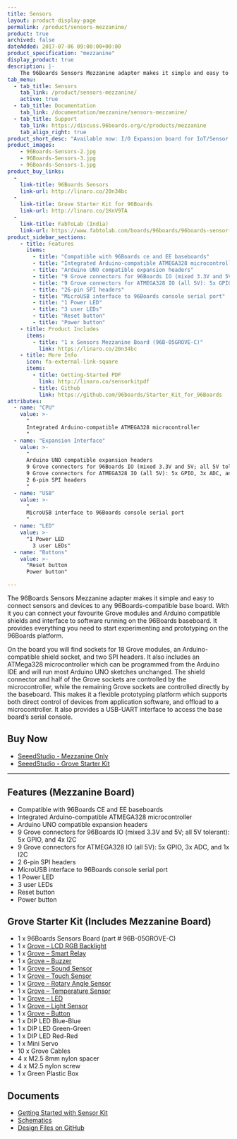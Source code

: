 ```yaml
---
title: Sensors
layout: product-display-page
permalink: /product/sensors-mezzanine/
product: true
archived: false
dateAdded: 2017-07-06 09:00:00+00:00
product_specification: "mezzanine"
display_product: true
description: |-
    The 96Boards Sensors Mezzanine adapter makes it simple and easy to connect sensors and devices to any 96Boards-compatible base board. With it you can connect your favourite Grove modules and Arduino compatible shields and interface to software running on the 96Boards baseboard. It provides everything you need to start experimenting and prototyping on the 96Boards platform.
tab_menu:
  - tab_title: Sensors
    tab_link: /product/sensors-mezzanine/
    active: true
  - tab_title: Documentation
    tab_link: /documentation/mezzanine/sensors-mezzanine/
  - tab_title: Support
    tab_link: https://discuss.96boards.org/c/products/mezzanine
    tab_align_right: true
product_short_desc: "Available now: I/O Expansion board for IoT/Sensor applications, with SoC and Arduino-compatible Grove module interfaces, and Arduino-compatible shield connectors."
product_images:
    - 96Boards-Sensors-2.jpg
    - 96Boards-Sensors-3.jpg
    - 96Boards-Sensors-1.jpg
product_buy_links:
  -
    link-title: 96Boards Sensors
    link-url: http://linaro.co/20n34bc
  -
    link-title: Grove Starter Kit for 96Boards
    link-url: http://linaro.co/1KnV9TA
  -
    link-title: FabToLab (India)
    link-url: https://www.fabtolab.com/boards/96boards/96boards-sensor-adapter
product_sidebar_sections:
    - title: Features
      items:
        - title: "Compatible with 96Boards ce and EE baseboards"
        - title: "Integrated Arduino-compatible ATMEGA328 microcontroller"
        - title: "Arduino UNO compatible expansion headers"
        - title: "9 Grove connectors for 96Boards IO (mixed 3.3V and 5V; all 5V tolerant): 5x GPIO, and 4x I2C"
        - title: "9 Grove connectors for ATMEGA328 IO (all 5V): 5x GPIO, 3x ADC, and 1x I2C"
        - title: "26-pin SPI headers"
        - title: "MicroUSB interface to 96Boards console serial port"
        - title: "1 Power LED"
        - title: "3 user LEDs"
        - title: "Reset button"
        - title: "Power button"
    - title: Product Includes
      items:
        - title: "1 x Sensors Mezzanine Board (96B-05GROVE-C)"
          link: https://linaro.co/20n34bc
    - title: More Info
      icon: fa-external-link-square
      items:
        - title: Getting-Started PDF
          link: http://linaro.co/sensorkitpdf
        - title: Github
          link: https://github.com/96boards/Starter_Kit_for_96Boards
attributes:
  - name: "CPU"
    value: >-
      "
      Integrated Arduino-compatible ATMEGA328 microcontroller
      "
  - name: "Expansion Interface"
    value: >-
      "
      Arduino UNO compatible expansion headers
      9 Grove connectors for 96Boards IO (mixed 3.3V and 5V; all 5V tolerant): 5x GPIO, and 4x I2C
      9 Grove connectors for ATMEGA328 IO (all 5V): 5x GPIO, 3x ADC, and 1x I2C
      2 6-pin SPI headers
      "
  - name: "USB"
    value: >-
      "
      MicroUSB interface to 96Boards console serial port
      "
  - name: "LED"
    value: >-
      "1 Power LED
        3 user LEDs"
  - name: "Buttons"
    value: >-
      "Reset button
      Power button"

---
```

The 96Boards Sensors Mezzanine adapter makes it simple and easy to connect sensors and devices to any 96Boards-compatible base board. With it you can connect your favourite Grove modules and Arduino compatible shields and interface to software running
on the 96Boards baseboard. It provides everything you need to start experimenting and prototyping on the 96Boards platform.

On the board you will find sockets for 18 Grove modules, an Arduino-compatible shield socket, and two SPI headers. It also includes an ATMega328 microcontroller which can be programmed from the Arduino IDE and will run most Arduino UNO sketches
unchanged. The shield connector and half of the Grove sockets are controlled by the microcontroller, while the remaining Grove sockets are controlled directly by the baseboard. This makes it a flexible prototyping platform which supports both direct
control of devices from application software, and offload to a microcontroller. It also provides a USB-UART interface to access the base board’s serial console.

## Buy Now

- [SeeedStudio - Mezzanine Only](http://linaro.co/20n34bc)
- [SeeedStudio - Grove Starter Kit](http://linaro.co/1KnV9TA)

***

## Features (Mezzanine Board)

- Compatible with 96Boards CE and EE baseboards
- Integrated Arduino-compatible ATMEGA328 microcontroller
- Arduino UNO compatible expansion headers
- 9 Grove connectors for 96Boards IO (mixed 3.3V and 5V; all 5V tolerant): 5x GPIO, and 4x I2C
- 9 Grove connectors for ATMEGA328 IO (all 5V): 5x GPIO, 3x ADC, and 1x I2C
- 2 6-pin SPI headers
- MicroUSB interface to 96Boards console serial port
- 1 Power LED
- 3 user LEDs
- Reset button
- Power button

## Grove Starter Kit (Includes Mezzanine Board)

- 1 x 96Boards Sensors Board (part # 96B-05GROVE-C)
- 1 x [Grove – LCD RGB Backlight](http://www.seeedstudio.com/depot/Grove-LCD-RGB-Backlight-p-1643.html?cPath=34_36)
- 1 x [Grove – Smart Relay](http://www.seeedstudio.com/depot/grove-relay-p-769.html?cPath=156_160)
- 1 x [Grove – Buzzer](http://www.seeedstudio.com/depot/grove-buzzer-p-768.html?cPath=156_159)
- 1 x [Grove – Sound Sensor](http://www.seeedstudio.com/depot/grove-sound-sensor-p-752.html?cPath=144_148)
- 1 x [Grove – Touch Sensor](http://www.seeedstudio.com/depot/grove-touch-sensor-p-747.html?cPath=156_160)
- 1 x [Grove – Rotary Angle Sensor](http://www.seeedstudio.com/depot/grove-rotary-angle-sensor-p-p-1242.html?cPath=156_160)
- 1 x [Grove – Temperature Sensor](http://www.seeedstudio.com/depot/grove-temperature-sensor-p-774.html?cPath=144_147)
- 1 x [Grove – LED](http://www.seeedstudio.com/depot/Grove-LED-p-767.html?cPath=81_35)
- 1 x [Grove – Light Sensor](http://www.seeedstudio.com/depot/Grove-Light-Sensor-p-746.html?cPath=25_27)
- 1 x [Grove – Button](http://www.seeedstudio.com/depot/grove-button-p-766.html?cPath=156_160)
- 1 x DIP LED Blue-Blue
- 1 x DIP LED Green-Green
- 1 x DIP LED Red-Red
- 1 x Mini Servo
- 10 x Grove Cables
- 4 x M2.5 8mm nylon spacer
- 4 x M2.5 nylon screw
- 1 x Green Plastic Box

## Documents

- [Getting Started with Sensor Kit](http://linaro.co/sensorkitpdf)
- [Schematics](https://github.com/96boards/96boards-sensors/raw/master/Sensors.pdf)
- [Design Files on GitHub](https://github.com/96boards/96boards-sensors)
